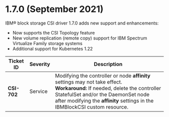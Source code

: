 # 1.7.0 (September 2021)

IBM® block storage CSI driver 1.7.0 adds new support and enhancements:
- Now supports the CSI Topology feature
- New volume replication (remote copy) support for IBM Spectrum Virtualize Family storage systems
- Additional support for Kubernetes 1.22

|Ticket ID|Severity|Description|
|---------|--------|-----------|
|**CSI-702**|Service|Modifying the controller or node **affinity** settings may not take effect. <br />**Workaround:** If needed, delete the controller StatefulSet and/or the DaemonSet node after modifying the **affinity** settings in the IBMBlockCSI custom resource.|